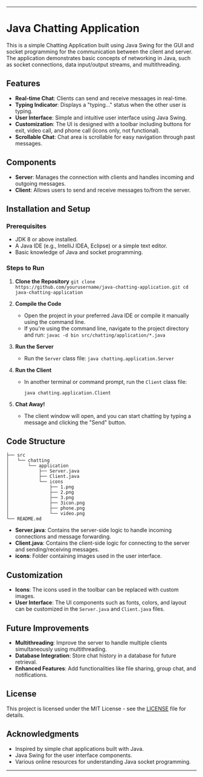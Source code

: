 

---

# Java Chatting Application

This is a simple Chatting Application built using Java Swing for the GUI and socket programming for the communication between the client and server. The application demonstrates basic concepts of networking in Java, such as socket connections, data input/output streams, and multithreading. 

## Features

- **Real-time Chat**: Clients can send and receive messages in real-time.
- **Typing Indicator**: Displays a "typing..." status when the other user is typing.
- **User Interface**: Simple and intuitive user interface using Java Swing.
- **Customization**: The UI is designed with a toolbar including buttons for exit, video call, and phone call (icons only, not functional).
- **Scrollable Chat**: Chat area is scrollable for easy navigation through past messages.

## Components

- **Server**: Manages the connection with clients and handles incoming and outgoing messages.
- **Client**: Allows users to send and receive messages to/from the server.

## Installation and Setup

### Prerequisites

- JDK 8 or above installed.
- A Java IDE (e.g., IntelliJ IDEA, Eclipse) or a simple text editor.
- Basic knowledge of Java and socket programming.

### Steps to Run

1. **Clone the Repository**
    `
    git clone https://github.com/yourusername/java-chatting-application.git
    cd java-chatting-application
    `

2. **Compile the Code**
    - Open the project in your preferred Java IDE or compile it manually using the command line.
    - If you're using the command line, navigate to the project directory and run:
      `
      javac -d bin src/chatting/application/*.java
      `

3. **Run the Server**
    - Run the `Server` class file:
      `
      java chatting.application.Server
      `

4. **Run the Client**
    - In another terminal or command prompt, run the `Client` class file:
      
      `java chatting.application.Client`
      

5. **Chat Away!**
    - The client window will open, and you can start chatting by typing a message and clicking the "Send" button.

## Code Structure

```
├── src
│   └── chatting
│       └── application
│           ├── Server.java
│           ├── Client.java
│           └── icons
│               ├── 1.png
│               ├── 2.png
│               ├── 3.png
│               ├── 3icon.png
│               ├── phone.png
│               └── video.png
└── README.md
```

- **Server.java**: Contains the server-side logic to handle incoming connections and message forwarding.
- **Client.java**: Contains the client-side logic for connecting to the server and sending/receiving messages.
- **icons**: Folder containing images used in the user interface.

## Customization

- **Icons**: The icons used in the toolbar can be replaced with custom images.
- **User Interface**: The UI components such as fonts, colors, and layout can be customized in the `Server.java` and `Client.java` files.

## Future Improvements

- **Multithreading**: Improve the server to handle multiple clients simultaneously using multithreading.
- **Database Integration**: Store chat history in a database for future retrieval.
- **Enhanced Features**: Add functionalities like file sharing, group chat, and notifications.

## License

This project is licensed under the MIT License - see the [LICENSE](LICENSE) file for details.

## Acknowledgments

- Inspired by simple chat applications built with Java.
- Java Swing for the user interface components.
- Various online resources for understanding Java socket programming.

---
